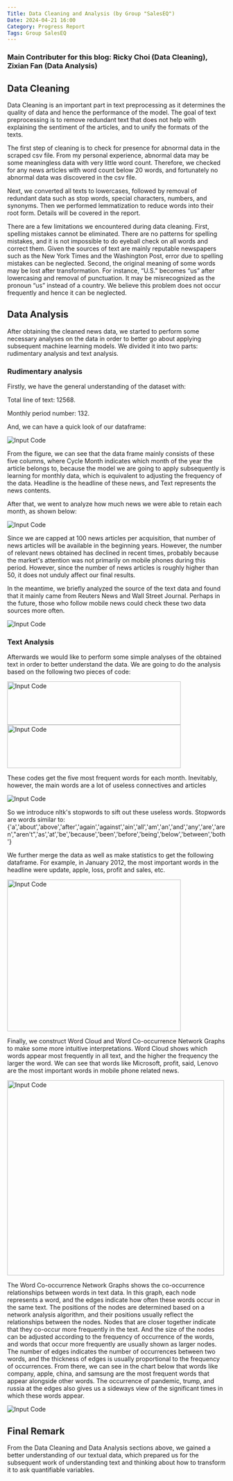 ```yaml
---
Title: Data Cleaning and Analysis (by Group "SalesEQ")
Date: 2024-04-21 16:00
Category: Progress Report
Tags: Group SalesEQ
---
```


### Main Contributer for this blog: Ricky Choi (Data Cleaning), Zixian Fan (Data Analysis)

## Data Cleaning
Data Cleaning is an important part in text preprocessing as it determines the quality of data and hence the performance of the model. The goal of text preprocessing is to remove redundant text that does not help with explaining the sentiment of the articles, and to unify the formats of the texts. 

The first step of cleaning is to check for presence for abnormal data in the scraped csv file. From my personal experience, abnormal data may be some meaningless data with very little word count. Therefore, we checked for any news articles with word count below 20 words, and fortunately no abnormal data was discovered in the csv file. 

Next, we converted all texts to lowercases, followed by removal of redundant data such as stop words, special characters, numbers, and synonyms. Then we performed lemmatization to reduce words into their root form. Details will be covered in the report.

There are a few limitations we encountered during data cleaning. First, spelling mistakes cannot be eliminated. There are no patterns for spelling mistakes, and it is not impossible to do eyeball check on all words and correct them. Given the sources of text are mainly reputable newspapers such as the New York Times and the Washington Post, error due to spelling mistakes can be neglected. Second, the original meaning of some words may be lost after transformation. For instance, “U.S.” becomes “us” after lowercasing and removal of punctuation. It may be misrecognized as the pronoun “us” instead of a country. We believe this problem does not occur frequently and hence it can be neglected. 


## Data Analysis
After obtaining the cleaned news data, we started to perform some necessary analyses on the data in order to better go about applying subsequent machine learning models. We divided it into two parts: rudimentary analysis and text analysis.
 
### Rudimentary analysis

Firstly, we have the general understanding of the dataset with:

Total line of text: 12568.

Monthly period number: 132.

And, we can have a quick look of our dataframe:


![Input Code](../images/Blogs/Blog_3/da_img_1.png)

From the figure, we can see that the data frame mainly consists of these five columns, where Cycle Month indicates which month of the year the article belongs to, because the model we are going to apply subsequently is learning for monthly data, which is equivalent to adjusting the frequency of the data. Headline is the headline of these news, and Text represents the news contents.

After that, we went to analyze how much news we were able to retain each month, as shown below:

![Input Code](../images/Blogs/Blog_3/da_img_2.jpg)

Since we are capped at 100 news articles per acquisition, that number of news articles will be available in the beginning years. However, the number of relevant news obtained has declined in recent times, probably because the market's attention was not primarily on mobile phones during this period. However, since the number of news articles is roughly higher than 50, it does not unduly affect our final results.

In the meantime, we briefly analyzed the source of the text data and found that it mainly came from Reuters News and Wall Street Journal. Perhaps in the future, those who follow mobile news could check these two data sources more often.

![Input Code](../images/Blogs/Blog_3/da_img_3.jpg)

### Text Analysis

Afterwards we would like to perform some simple analyses of the obtained text in order to better understand the data. We are going to do the analysis based on the following two pieces of code:

<img src="../images/Blogs/Blog_3/da_img_4.png" alt="Input Code" width="400" height="100">

<img src="../images/Blogs/Blog_3/da_img_5.png" alt="Input Code" width="400" height="100">

These codes get the five most frequent words for each month. Inevitably, however, the main words are a lot of useless connectives and articles

![Input Code](../images/Blogs/Blog_3/da_img_6.png)

So we introduce nltk's stopwords to sift out these useless words. Stopwords are words similar to: {'a','about','above','after','again','against','ain','all','am','an','and','any','are','aren',"aren't",'as','at','be','because','been','before','being','below','between','both'} 

We further merge the data as well as make statistics to get the following dataframe. For example, in January 2012, the most important words in the headline were update, apple, loss, profit and sales, etc.

<img src="../images/Blogs/Blog_3/da_img_7.png" alt="Input Code" width="400" height="350">

Finally, we construct Word Cloud and Word Co-occurrence Network Graphs to make some more intuitive interpretations. Word Cloud shows which words appear most frequently in all text, and the higher the frequency the larger the word. We can see that words like Microsoft, profit, said, Lenovo are the most important words in mobile phone related news.

<img src="../images/Blogs/Blog_3/da_img_8.jpg" alt="Input Code" width="500" height="450">

The Word Co-occurrence Network Graphs shows the co-occurrence relationships between words in text data. In this graph, each node represents a word, and the edges indicate how often these words occur in the same text. The positions of the nodes are determined based on a network analysis algorithm, and their positions usually reflect the relationships between the nodes. Nodes that are closer together indicate that they co-occur more frequently in the text. And the size of the nodes can be adjusted according to the frequency of occurrence of the words, and words that occur more frequently are usually shown as larger nodes. The number of edges indicates the number of occurrences between two words, and the thickness of edges is usually proportional to the frequency of occurrences.
From there, we can see in the chart below that words like company, apple, china, and samsung are the most frequent words that appear alongside other words. The occurrence of pandemic, trump, and russia at the edges also gives us a sideways view of the significant times in which these words appear.

![Input Code](../images/Blogs/Blog_3/da_img_9.jpg)


## Final Remark
From the Data Cleaning and Data Analysis sections above, we gained a better understanding of our textual data, which prepared us for the subsequent work of understanding text and thinking about how to transform it to ask quantifiable variables.
